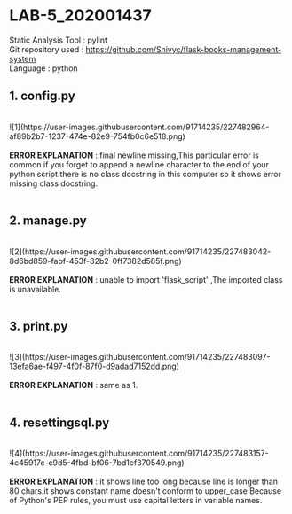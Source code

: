 # LAB-5_202001437
Static Analysis Tool : pylint
<br>
Git repository used : https://github.com/Snivyc/flask-books-management-system
<br>
Language : python
<br>
<h2>1. config.py</h2>
<br>
![1](https://user-images.githubusercontent.com/91714235/227482964-af89b2b7-1237-474e-82e9-754fb0c6e518.png)
<br>
<br>
<strong>ERROR EXPLANATION</strong> : 
final newline missing,This particular error is common if you forget to append a newline character to the end of your python script.there is no class docstring in this computer so it shows error missing class docstring.
<br>
<br>

<h2>2. manage.py</h2>
<br>
![2](https://user-images.githubusercontent.com/91714235/227483042-8d6bd859-fabf-453f-82b2-0ff7382d585f.png)

<br>
<br>
<strong>ERROR EXPLANATION</strong> : 
unable to import 'flask_script' ,The imported class is unavailable.
<br>
<br>

<h2>3. print.py</h2>
<br>
![3](https://user-images.githubusercontent.com/91714235/227483097-13efa6ae-f497-4f0f-87f0-d9adad7152dd.png)
<br>
<br>
<strong>ERROR EXPLANATION</strong> : 
same as 1.
<br>
<br>

<h2>4. resettingsql.py</h2>
<br>
![4](https://user-images.githubusercontent.com/91714235/227483157-4c45917e-c9d5-4fbd-bf06-7bd1ef370549.png)
<br>
<br>
<strong>ERROR EXPLANATION</strong> : 
it shows line too long because line is longer than 80 chars.it shows constant name doesn't conform to upper_case Because of Python's PEP rules, you must use capital letters in variable names.
<br>
